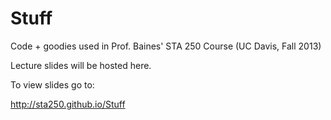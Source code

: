 Stuff
=====

Code + goodies used in Prof. Baines' STA 250 Course (UC Davis, Fall 2013)

Lecture slides will be hosted here.

To view slides go to: 

<http://sta250.github.io/Stuff>

